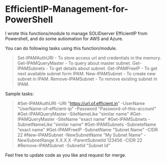 # EfficientIP-Management-for-PowerShell
I wrote this functions/module to manage SOLIDserver EfficientIP from Powershell, and do some autiomation for AWS and Azure. 

You can do following tasks using this function/module.
>Set-IPAMAuthURI - To store access url and credentials in the memory.
>Get-IPAMQueryMaster - To query about master subnet.
>Get-IPAMSubnets - To get details about subnet.
>Get-IPAMFreeIP - To get next available subnet form IPAM.
>New-IPAMSubnet - To create new subnet in IPAM.
>Remove-IPAMSubnet - To remove existing subnet in IPAM.


Sample tasks:
>#Set-IPAMAuthURI -URI "https://url.of.efficient.in" -UserName "UserName-of-efficient-ip" -Password "Password-of-this-account"
#Get-IPAMQueryMaster -SiteNameLike "similar name"
#Get-IPAMQueryMaster -SiteName "exact name"
#Get-IPAMSubnets -SubnetNameLike "similar name"
#Get-IPAMSubnets -SubneteName "exact name"
#Get-IPAMFreeIP -SubnetName "Subnet Name" -CIDR 22
#New-IPAMSubnet -NewSubnetName "My Subnet Name" -NewSubnetRange X.X.X.X -ParentSubnetId 123456 -CIDR 22
#Remove-IPAMSubnet -SubnetId "Subnet Id"

Feel free to update code as you like and request for merge.
